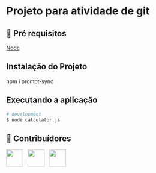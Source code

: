 # Projeto para atividade de git
 
## 🔐 Pré requisitos

<a href="https://nodejs.dev/">Node</a> &nbsp;

## Instalação do Projeto

npm i prompt-sync

## Executando a aplicação

```bash
# development
$ node calculator.js
```

## 🤝 Contribuídores

<a href="https://github.com/TechGui"><img src="https://github.com/TechGui.png" width="45" height="45"></a> &nbsp;
<a href="https://github.com/Gerson-Clara"><img src="https://github.com/Gerson-Clara.png" width="45" height="45"></a> &nbsp;
<a href="https://github.com/Dollynski"><img src="https://github.com/Dollynski.png" width="45" height="45"></a> &nbsp;
